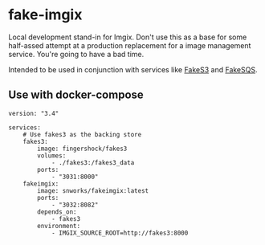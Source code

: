 # fake-imgix

Local development stand-in for Imgix. Don't use this as a base for some half-assed attempt at a production replacement for a image management service. You're going to have a bad time.

Intended to be used in conjunction with services like [FakeS3](https://github.com/jubos/fake-s3) and [FakeSQS](https://github.com/iain/fake_sqs).

## Use with docker-compose

```
version: "3.4"

services:
    # Use fakes3 as the backing store
    fakes3:
        image: fingershock/fakes3
        volumes:
            - ./fakes3:/fakes3_data
        ports:
            - "3031:8000"
    fakeimgix:
        image: snworks/fakeimgix:latest
        ports:
            - "3032:8082"
        depends_on:
            - fakes3
        environment:
            - IMGIX_SOURCE_ROOT=http://fakes3:8000
```
